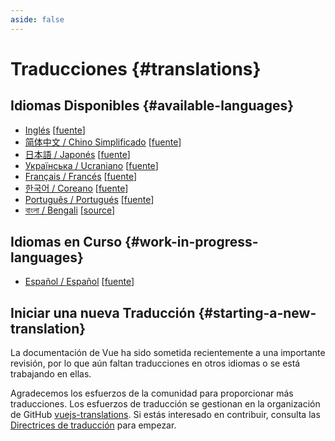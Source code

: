 ```yaml
---
aside: false
---
```


# Traducciones {#translations}

## Idiomas Disponibles {#available-languages}

- [Inglés](https://vuejs.org/) [[fuente](https://github.com/vuejs/docs)]
- [简体中文 / Chino Simplificado](https://cn.vuejs.org/) [[fuente](https://github.com/vuejs-translations/docs-zh-cn)]
- [日本語 / Japonés](https://ja.vuejs.org/) [[fuente](https://github.com/vuejs-translations/docs-ja)]
- [Українська / Ucraniano](https://ua.vuejs.org/) [[fuente](https://github.com/vuejs-translations/docs-uk)]
- [Français / Francés](https://fr.vuejs.org) [[fuente](https://github.com/vuejs-translations/docs-fr)]
- [한국어 / Coreano](https://ko.vuejs.org) [[fuente](https://github.com/vuejs-translations/docs-ko)]
- [Português / Portugués](https://pt.vuejs.org) [[fuente](https://github.com/vuejs-translations/docs-pt)]
- [বাংলা / Bengali](https://bn.vuejs.org) [[source](https://github.com/vuejs-translations/docs-bn)]

## Idiomas en Curso {#work-in-progress-languages}

- [Español / Español](https://vue3-spanish.netlify.app/) [[fuente](https://github.com/drfcozapata/docs/tree/spanish-translation)]

## Iniciar una nueva Traducción {#starting-a-new-translation}

La documentación de Vue ha sido sometida recientemente a una importante revisión, por lo que aún faltan traducciones en otros idiomas o se está trabajando en ellas.

Agradecemos los esfuerzos de la comunidad para proporcionar más traducciones. Los esfuerzos de traducción se gestionan en la organización de GitHub [vuejs-translations](https://github.com/vuejs-translations/). Si estás interesado en contribuir, consulta las [Directrices de traducción](https://github.com/vuejs-translations/guidelines/blob/main/README.md) para empezar.

